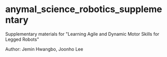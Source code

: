 # anymal_science_robotics_supplementary
Supplementary materials for "Learning Agile and Dynamic Motor Skills for Legged Robots"

Author: Jemin Hwangbo, Joonho Lee
